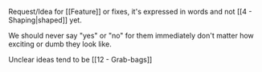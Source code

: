 Request/Idea for [[Feature]] or fixes, it's expressed in words and not [[4 - Shaping|shaped]] yet.

We should never say "yes" or "no" for them immediately don't matter how exciting or dumb they look like.

Unclear ideas tend to be [[12 - Grab-bags]]